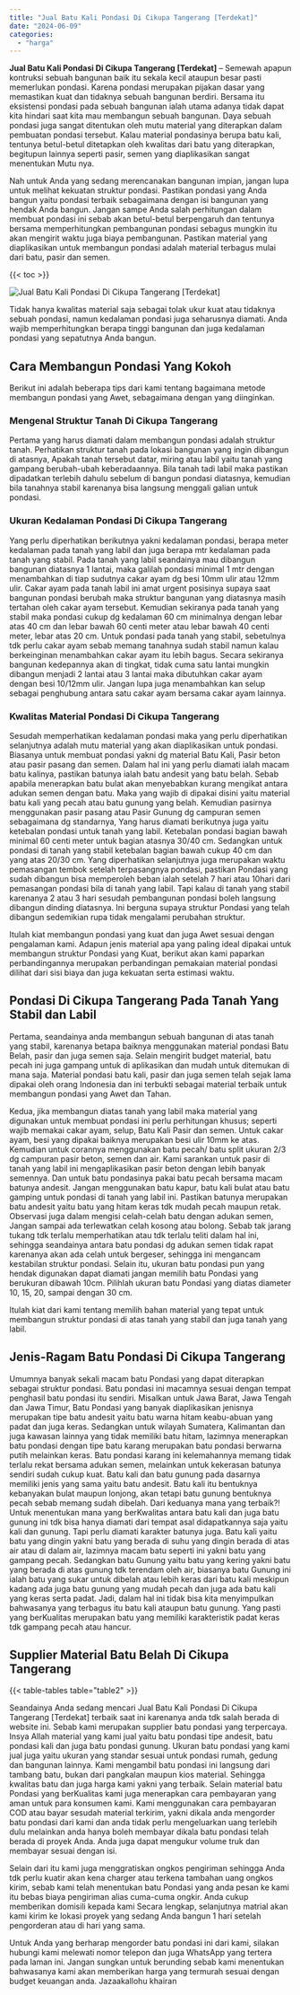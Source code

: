 ```yaml
---
title: "Jual Batu Kali Pondasi Di Cikupa Tangerang [Terdekat]"
date: "2024-06-09"
categories: 
  - "harga"
---
```


**Jual Batu Kali Pondasi Di Cikupa Tangerang \[Terdekat\]** – Semewah apapun kontruksi sebuah bangunan baik itu sekala kecil ataupun besar pasti memerlukan pondasi. Karena pondasi merupakan pijakan dasar yang memastikan kuat dan tidaknya sebuah bangunan berdiri. Bersama itu eksistensi pondasi pada sebuah bangunan ialah utama adanya tidak dapat kita hindari saat kita mau membangun sebuah bangunan. Daya sebuah pondasi juga sangat ditentukan oleh mutu material yang diterapkan dalam pembuatan pondasi tersebut. Kalau material pondasinya berupa batu kali, tentunya betul-betul ditetapkan oleh kwalitas dari batu yang diterapkan, begitupun lainnya seperti pasir, semen yang diaplikasikan sangat menentukan Mutu nya.

Nah untuk Anda yang sedang merencanakan bangunan impian, jangan lupa untuk melihat kekuatan struktur pondasi. Pastikan pondasi yang Anda bangun yaitu pondasi terbaik sebagaimana dengan isi bangunan yang hendak Anda bangun. Jangan sampe Anda salah perhitungan dalam membuat pondasi ini sebab akan betul-betul berpengaruh dan tentunya bersama memperhitungkan pembangunan pondasi sebagus mungkin itu akan mengirit waktu juga biaya pembangunan. Pastikan material yang diaplikasikan untuk membangun pondasi adalah material terbagus mulai dari batu, pasir dan semen.

{{< toc >}}

![Jual Batu Kali Pondasi Di Cikupa Tangerang [Terdekat]](/images/jual-batu-kali-16.png)

Tidak hanya kwalitas material saja sebagai tolak ukur kuat atau tidaknya sebuah pondasi, namun kedalaman pondasi juga seharusnya diamati. Anda wajib memperhitungkan berapa tinggi bangunan dan juga kedalaman pondasi yang sepatutnya Anda bangun.

## Cara Membangun Pondasi Yang Kokoh

Berikut ini adalah beberapa tips dari kami tentang bagaimana metode membangun pondasi yang Awet, sebagaimana dengan yang diinginkan.

### Mengenal Struktur Tanah Di Cikupa Tangerang

Pertama yang harus diamati dalam membangun pondasi adalah struktur tanah. Perhatikan struktur tanah pada lokasi bangunan yang ingin dibangun di atasnya, Apakah tanah tersebut datar, miring atau labil yaitu tanah yang gampang berubah-ubah keberadaannya. Bila tanah tadi labil maka pastikan dipadatkan terlebih dahulu sebelum di bangun pondasi diatasnya, kemudian bila tanahnya stabil karenanya bisa langsung menggali galian untuk pondasi.

### Ukuran Kedalaman Pondasi Di Cikupa Tangerang

Yang perlu diperhatikan berikutnya yakni kedalaman pondasi, berapa meter kedalaman pada tanah yang labil dan juga berapa mtr kedalaman pada tanah yang stabil. Pada tanah yang labil seandainya mau dibangun bangunan diatasnya 1 lantai, maka galilah pondasi minimal 1 mtr dengan menambahkan di tiap sudutnya cakar ayam dg besi 10mm ulir atau 12mm ulir. Cakar ayam pada tanah labil ini amat urgent posisinya supaya saat bangunan pondasi berubah maka struktur bangunan yang diatasnya masih tertahan oleh cakar ayam tersebut. Kemudian sekiranya pada tanah yang stabil maka pondasi cukup dg kedalaman 60 cm minimalnya dengan lebar atas 40 cm dan lebar bawah 60 centi meter atau lebar bawah 40 centi meter, lebar atas 20 cm. Untuk pondasi pada tanah yang stabil, sebetulnya tdk perlu cakar ayam sebab memang tanahnya sudah stabil namun kalau berkeinginan menambahkan cakar ayam itu lebih bagus. Secara sekiranya bangunan kedepannya akan di tingkat, tidak cuma satu lantai mungkin dibangun menjadi 2 lantai atau 3 lantai maka dibutuhkan cakar ayam dengan besi 10/12mm ulir. Jangan lupa juga menambahkan kan selup sebagai penghubung antara satu cakar ayam bersama cakar ayam lainnya.

### Kwalitas Material Pondasi Di Cikupa Tangerang

Sesudah memperhatikan kedalaman pondasi maka yang perlu diperhatikan selanjutnya adalah mutu material yang akan diaplikasikan untuk pondasi. Biasanya untuk membuat pondasi yakni dg material Batu Kali, Pasir beton atau pasir pasang dan semen. Dalam hal ini yang perlu diamati ialah macam batu kalinya, pastikan batunya ialah batu andesit yang batu belah. Sebab apabila menerapkan batu bulat akan menyebabkan kurang mengikat antara adukan semen dengan batu. Maka yang wajib di dipakai disini yaitu material batu kali yang pecah atau batu gunung yang belah. Kemudian pasirnya menggunakan pasir pasang atau Pasir Gunung dg campuran semen sebagaimana dg standarnya, Yang harus diamati berikutnya juga yaitu ketebalan pondasi untuk tanah yang labil. Ketebalan pondasi bagian bawah minimal 60 centi meter untuk bagian atasnya 30/40 cm. Sedangkan untuk pondasi di tanah yang stabil ketebalan bagian bawah cukup 40 cm dan yang atas 20/30 cm. Yang diperhatikan selanjutnya juga merupakan waktu pemasangan tembok setelah terpasangnya pondasi, pastikan Pondasi yang sudah dibangun bisa memperoleh beban ialah setelah 7 hari atau 10hari dari pemasangan pondasi bila di tanah yang labil. Tapi kalau di tanah yang stabil karenanya 2 atau 3 hari sesudah pembangunan pondasi boleh langsung dibangun dinding diatasnya. Ini berguna supaya struktur Pondasi yang telah dibangun sedemikian rupa tidak mengalami perubahan struktur.

Itulah kiat membangun pondasi yang kuat dan juga Awet sesuai dengan pengalaman kami. Adapun jenis material apa yang paling ideal dipakai untuk membangun struktur Pondasi yang Kuat, berikut akan kami paparkan perbandingannya merupakan perbandingan pemakaian material pondasi dilihat dari sisi biaya dan juga kekuatan serta estimasi waktu.

## Pondasi Di Cikupa Tangerang Pada Tanah Yang Stabil dan Labil

Pertama, seandainya anda membangun sebuah bangunan di atas tanah yang stabil, karenanya betapa baiknya menggunakan material pondasi Batu Belah, pasir dan juga semen saja. Selain mengirit budget material, batu pecah ini juga gampang untuk di aplikasikan dan mudah untuk ditemukan di mana saja. Material pondasi batu kali, pasir dan juga semen telah sejak lama dipakai oleh orang Indonesia dan ini terbukti sebagai material terbaik untuk membangun pondasi yang Awet dan Tahan.

Kedua, jika membangun diatas tanah yang labil maka material yang digunakan untuk membuat pondasi ini perlu perhitungan khusus; seperti wajib memakai cakar ayam, selup, Batu Kali Pasir dan semen. Untuk cakar ayam, besi yang dipakai baiknya merupakan besi ulir 10mm ke atas. Kemudian untuk corannya menggunakan batu pecah/ batu split ukuran 2/3 dg campuran pasir beton, semen dan air. Kami sarankan untuk pasir di tanah yang labil ini mengaplikasikan pasir beton dengan lebih banyak semennya. Dan untuk batu pondasinya pakai batu pecah bersama macam batunya andesit. Jangan menggunakan batu kapur, batu kali bulat atau batu gamping untuk pondasi di tanah yang labil ini. Pastikan batunya merupakan batu andesit yaitu batu yang hitam keras tdk mudah pecah maupun retak. Observasi juga dalam mengisi celah-celah batu dengan adukan semen, Jangan sampai ada terlewatkan celah kosong atau bolong. Sebab tak jarang tukang tdk terlalu memperhatikan atau tdk terlalu teliti dalam hal ini, sehingga seandainya antara batu pondasi dg adukan semen tidak rapat karenanya akan ada celah untuk bergeser, sehingga ini mengancam kestabilan struktur pondasi. Selain itu, ukuran batu pondasi pun yang hendak digunakan dapat diamati jangan memilih batu Pondasi yang berukuran dibawah 10cm. Pilihlah ukuran batu Pondasi yang diatas diameter 10, 15, 20, sampai dengan 30 cm.

Itulah kiat dari kami tentang memilih bahan material yang tepat untuk membangun struktur pondasi di atas tanah yang stabil dan juga tanah yang labil.

## Jenis-Ragam Batu Pondasi Di Cikupa Tangerang

Umumnya banyak sekali macam batu Pondasi yang dapat diterapkan sebagai struktur pondasi. Batu pondasi ini macamnya sesuai dengan tempat penghasil batu pondasi itu sendiri. Misalkan untuk Jawa Barat, Jawa Tengah dan Jawa Timur, Batu Pondasi yang banyak diaplikasikan jenisnya merupakan tipe batu andesit yaitu batu warna hitam keabu-abuan yang padat dan juga keras. Sedangkan untuk wilayah Sumatera, Kalimantan dan juga kawasan lainnya yang tidak memiliki batu hitam, lazimnya menerapkan batu pondasi dengan tipe batu karang merupakan batu pondasi berwarna putih melainkan keras. Batu pondasi karang ini kelemahannya memang tidak terlalu rekat bersama adukan semen, melainkan untuk kekerasan batunya sendiri sudah cukup kuat. Batu kali dan batu gunung pada dasarnya memiliki jenis yang sama yaitu batu andesit. Batu kali itu bentuknya kebanyakan bulat maupun lonjong, akan tetapi batu gunung bentuknya pecah sebab memang sudah dibelah. Dari keduanya mana yang terbaik?! Untuk menentukan mana yang berKwalitas antara batu kali dan juga batu gunung ini tdk bisa hanya diamati dari tempat asal didapatkannya saja yaitu kali dan gunung. Tapi perlu diamati karakter batunya juga. Batu kali yaitu batu yang dingin yakni batu yang berada di suhu yang dingin berada di atas air atau di dalam air, lazimnya macam batu seperti ini yakni batu yang gampang pecah. Sedangkan batu Gunung yaitu batu yang kering yakni batu yang berada di atas gunung tdk terendam oleh air, biasanya batu Gunung ini ialah batu yang sukar untuk dibelah atau lebih keras dari batu kali meskipun kadang ada juga batu gunung yang mudah pecah dan juga ada batu kali yang keras serta padat. Jadi, dalam hal ini tidak bisa kita menyimpulkan bahwasanya yang terbagus itu batu kali ataupun batu gunung. Yang pasti yang berKualitas merupakan batu yang memiliki karakteristik padat keras tdk gampang pecah atau hancur.

## Supplier Material Batu Belah Di Cikupa Tangerang

{{< table-tables table="table2" >}}

Seandainya Anda sedang mencari Jual Batu Kali Pondasi Di Cikupa Tangerang \[Terdekat\] terbaik saat ini karenanya anda tdk salah berada di website ini. Sebab kami merupakan supplier batu pondasi yang terpercaya. Insya Allah material yang kami jual yaitu batu pondasi tipe andesit, batu pondasi kali dan juga batu pondasi gunung. Ukuran batu pondasi yang kami jual juga yaitu ukuran yang standar sesuai untuk pondasi rumah, gedung dan bangunan lainnya. Kami mengambil batu pondasi ini langsung dari tambang batu, bukan dari pangkalan maupun kios material. Sehingga kwalitas batu dan juga harga kami yakni yang terbaik. Selain material batu Pondasi yang berKualitas kami juga menerapkan cara pembayaran yang aman untuk para konsumen kami. Kami menggunakan cara pembayaran COD atau bayar sesudah material terkirim, yakni dikala anda mengorder batu pondasi dari kami dan anda tidak perlu mengeluarkan uang terlebih dulu melainkan anda hanya boleh membayar dikala batu pondasi telah berada di proyek Anda. Anda juga dapat mengukur volume truk dan membayar sesuai dengan isi.

Selain dari itu kami juga menggratiskan ongkos pengiriman sehingga Anda tdk perlu kuatir akan kena charger atau terkena tambahan uang ongkos kirim, sebab kami telah menentukan batu Pondasi yang anda pesan ke kami itu bebas biaya pengiriman alias cuma-cuma ongkir. Anda cukup memberikan domisili kepada kami Secara lengkap, selanjutnya matrial akan kami kirim ke lokasi proyek yang sedang Anda bangun 1 hari setelah pengorderan atau di hari yang sama.

Untuk Anda yang berharap mengorder batu pondasi ini dari kami, silakan hubungi kami melewati nomor telepon dan juga WhatsApp yang tertera pada laman ini. Jangan sungkan untuk berunding sebab kami menentukan bahwasanya kami akan memberikan harga yang termurah sesuai dengan budget keuangan anda. Jazaakallohu khairan
